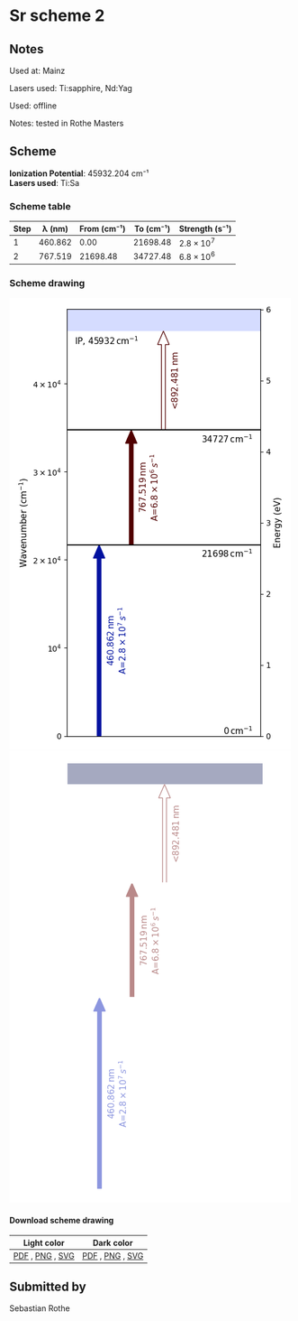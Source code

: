 # Sr scheme 2

## Notes

Used at: Mainz

Lasers used: Ti:sapphire, Nd:Yag

Used: offline

Notes: tested in Rothe Masters



## Scheme

**Ionization Potential**: 45932.204 cm⁻¹  
**Lasers used**: Ti:Sa

### Scheme table

| Step | λ (nm)  | From (cm⁻¹) | To (cm⁻¹) |   Strength (s⁻¹)    |
| ---- | ------- | ----------- | --------- | ------------------- |
| 1    | 460.862 | 0.00        | 21698.48  | $2.8 \times 10^{7}$ |
| 2    | 767.519 | 21698.48    | 34727.48  | $6.8 \times 10^{6}$ |


### Scheme drawing

![sr scheme, light mode](sr-002/sr-002-light.png#only-light)
![sr scheme, dark mode](sr-002/sr-002-dark-web.png#only-dark)

#### Download scheme drawing

|                                            Light color                                            |                                           Dark color                                           |
| ------------------------------------------------------------------------------------------------- | ---------------------------------------------------------------------------------------------- |
| [PDF](sr-002/sr-002-light.pdf) , [PNG](sr-002/sr-002-light.png) , [SVG](sr-002/sr-002-light.svg)  | [PDF](sr-002/sr-002-dark.pdf) , [PNG](sr-002/sr-002-dark.png) , [SVG](sr-002/sr-002-dark.svg)  |


## Submitted by

Sebastian Rothe

